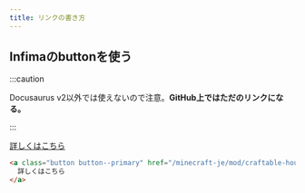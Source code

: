 ```yaml
---
title: リンクの書き方
---
```


## Infimaのbuttonを使う

:::caution

Docusaurus v2以外では使えないので注意。**GitHub上ではただのリンクになる。**

:::

<a class="button button--primary" href="/minecraft-je/mod/craftable-hourse-armour-saddle">詳しくはこちら</a>

```html
<a class="button button--primary" href="/minecraft-je/mod/craftable-hourse-armour-saddle">
  詳しくはこちら
</a>
```

